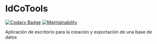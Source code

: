 # IdCoTools
[![Codacy Badge](https://app.codacy.com/project/badge/Grade/197ea606e78348cabedd8cd9a51f32e4)](https://www.codacy.com/gh/mpt1002/IdCoTools/dashboard?utm_source=github.com&amp;utm_medium=referral&amp;utm_content=mpt1002/IdCoTools&amp;utm_campaign=Badge_Grade)   [![Maintainability](https://api.codeclimate.com/v1/badges/e29ef228609c39374e8e/maintainability)](https://codeclimate.com/github/mpt1002/IdCoTools/maintainability)

Aplicación de escritorio para la creación y exportación de una base de datos
